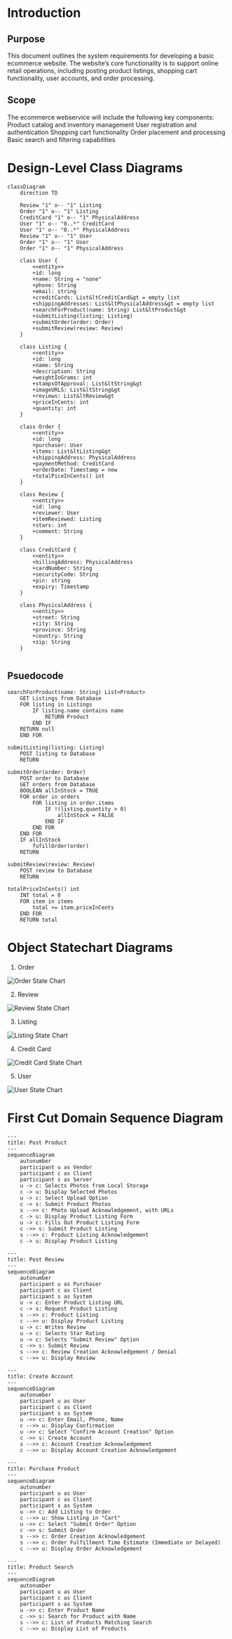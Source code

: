 # Introduction
## Purpose
This document outlines the system requirements for developing a basic ecommerce website. The website’s core functionality is to support online retail operations, including posting product listings, shopping cart functionality, user accounts, and order processing.

## Scope
The ecommerce webservice will include the following key components:
Product catalog and inventory management
User registration and authentication
Shopping cart functionality
Order placement and processing
Basic search and filtering capabilities



# Design-Level Class Diagrams

```mermaid
classDiagram
    direction TD
    
    Review "1" o-- "1" Listing
    Order "1" o-- "1" Listing
    CreditCard "1" o-- "1" PhysicalAddress
    User "1" o-- "0..*" CreditCard
    User "1" o-- "0..*" PhysicalAddress
    Review "1" o-- "1" User
    Order "1" o-- "1" User
    Order "1" o-- "1" PhysicalAddress
    
    class User {
        <<entity>>
        +id: long
        +name: String = "none"
        +phone: String
        +email: string
        +creditCards: List&ltCreditCard&gt = empty list
        +shippingAddresses: List&ltPhysicalAddress&gt = empty list
        +searchForProduct(name: String) List&ltProduct&gt
        +submitListing(listing: Listing)
        +submitOrder(order: Order)
        +submitReview(review: Review)
    }
    
    class Listing {
        <<entity>>
        +id: long
        +name: String
        +description: String
        +weightInGrams: int
        +stampsOfApproval: List&ltString&gt
        +imageURLS: List&ltString&gt
        +reviews: List&ltReview&gt
        +priceInCents: int
        +quantity: int
    }
    
    class Order {
        <<entity>>
        +id: long
        +purchaser: User
        +items: List&ltListing&gt
        +shippingAddress: PhysicalAddress
        +paymentMethod: CreditCard
        +orderDate: Timestamp = now
        +totalPiceInCents() int
    }
    
    class Review {
        <<entity>>
        +id: long
        +reviewer: User
        +itemReviewed: Listing
        +stars: int
        +comment: String
    }
    
    class CreditCard {
        <<entity>>
        +billingAddress: PhysicalAddress
        +cardNumber: String
        +securityCode: String
        +pin: string
        +expiry: Timestamp
    }
    
    class PhysicalAddress {
        <<entity>>
        +street: String
        +city: String
        +province: String
        +country: String
        +zip: String
    }
    
```

## Psuedocode
```
searchForProduct(name: String) List<Product>
	GET Listings from Database
	FOR listing in Listings
		IF listing.name contains name
			RETURN Product
		END IF
	RETURN null
	END FOR
	
submitListing(listing: Listing)
	POST listing to Database
	RETURN
	
submitOrder(order: Order)
	POST order to Database
	GET orders from Database
	BOOLEAN allInStock = TRUE
	FOR order in orders
		FOR listing in order.items
			IF !(listing.quantity > 0)
				allInStock = FALSE
			END IF
		END FOR
	END FOR
	IF allInStock
		fufillOrder(order)
	RETURN
	
submitReview(review: Review)
	POST review to Database
	RETURN
	
totalPriceInCents() int
	INT total = 0
	FOR item in items
		total += item.priceInCents
	END FOR
	RETURN total
```

# Object Statechart Diagrams

1. Order


![Order State Chart](order_state_chart.jpg)

2. Review


![Review State Chart](review_state_chart.jpg)

3. Listing


![Listing State Chart](listing_state_chart.jpg)

4. Credit Card


![Credit Card State Chart](credit_card_state_chart.jpg)

5. User

   
![User State Chart](user_state_chart.jpg)




# First Cut Domain Sequence Diagram

```mermaid
---
title: Post Product
---
sequenceDiagram
    autonumber
	participant u as Vendor
    participant c as Client
    participant s as Server
    u -> c: Selects Photos from Local Storage
    c -> u: Display Selected Photos
    u -> c: Select Upload Option
    c -> s: Submit Product Photos
    s -->> c: Photo Upload Acknowledgement, with URLs
    c -> u: Display Product Listing Form
    u -> c: Fills Out Product Listing Form
    c ->> s: Submit Product Listing
    s -->> c: Product Listing Acknowledgement
    c -> u: Display Product Listing
```

```mermaid
---
title: Post Review
---
sequenceDiagram
    autonumber
    participant u as Purchaser
    participant c as Client
    participant s as System
    u -> c: Enter Product Listing URL
    c -> s: Request Product Listing
    s -->> c: Product Listing
    c -->> u: Display Product Listing
    u -> c: Writes Review
    u -> c: Selects Star Rating
    u -> c: Selects "Submit Review" Option
    c ->> s: Submit Review
    s -->> c: Review Creation Acknowledgement / Denial
    c -->> u: Display Review
```

```mermaid
---
title: Create Account
---
sequenceDiagram
    autonumber
    participant u as User
    participant c as Client
    participant s as System
    u ->> c: Enter Email, Phone, Name
    c -->> u: Display Confirmation 
    u ->> c: Select "Confirm Account Creation" Option
    c ->> s: Create Account
    s -->> c: Account Creation Acknowledgement
    c -->> u: Display Account Creation Acknowledgement
```

```mermaid
---
title: Purchase Product
---
sequenceDiagram
    autonumber
    participant u as User
    participant c as Client
    participant s as System
    u ->> c: Add Listing to Order
    c -->> u: Show Listing in "Cart"
    u ->> c: Select "Submit Order" Option
    c ->> s: Submit Order
    s -->> c: Order Creation Acknowledgement
    s -->> c: Order Fulfillment Time Estimate (Immediate or Delayed)
    c -->> u: Display Order Acknowledgement
```

```mermaid
---
title: Product Search
---
sequenceDiagram
    autonumber
    participant u as User
    participant c as Client
    participant s as System
    u ->> c: Enter Product Name
    c ->> s: Search for Product with Name
    s -->> c: List of Products Matching Search
    c -->> u: Display List of Products
```
       
